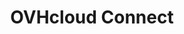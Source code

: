 ---
title: 'OVHcloud Connect'
slug: ovhcloud-connect
excerpt: 'OVHcloud Connect user guides'
sections: Getting started, Concepts, Configuration, Technical resources
---